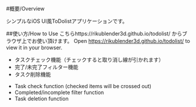 #概要/Overview

シンプルなiOS UI風ToDolistアプリケーションです。

##使い方/How to Use
こちらhttps://rikublender3d.github.io/todolist/ からブラウザ上でお使い頂けます。
Open https://rikublender3d.github.io/todolist/ to view it in your browser.

<ul>
<li>タスクチェック機能（チェックすると取り消し線が引かれます）</li>
<li>完了/未完了フィルター機能</li>
<li>タスク削除機能</li>
</ul>
<ul>
  <li>
Task check function (checked items will be crossed out)
  </li>
  <li>
Completed/incomplete filter function
  </li>
  <li>
Task deletion function
  </li>
</ul>
